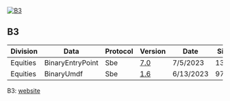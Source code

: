 [![B3](https://github.com/Open-Markets-Initiative/Directory/blob/main/Images/B3.png)](https://www.b3.com.br/en_us)


## B3

| Division | Data | Protocol | Version | Date | Size | Testing | Specification |
| --- | --- | --- | --- | --- | --- | --- | --- |
| Equities | BinaryEntryPoint | Sbe | [7.0][B3.Equities.BinaryEntryPoint.Sbe.v7.0.Structs] | 7/5/2023 | 1372 | Beta | [pdf][B3.Equities.BinaryEntryPoint.Sbe.v7.0.Pdf] - [xml][B3.Equities.BinaryEntryPoint.Sbe.v7.0.Xml] |
| Equities | BinaryUmdf | Sbe | [1.6][B3.Equities.BinaryUmdf.Sbe.v1.6.Structs] | 6/13/2023 | 975 | Verified | [pdf][B3.Equities.BinaryUmdf.Sbe.v1.6.Pdf] - [xml][B3.Equities.BinaryUmdf.Sbe.v1.6.Xml] |


B3: [website](https://www.b3.com.br/en_us "Go to B3")


[B3.Equities.BinaryUmdf.Sbe.v1.6.Structs]: https://github.com/Open-Markets-Initiative/c-structs/blob/main/b3/B3.Equities.BinaryUmdf.Sbe.v1.6.h "B3 Equities BinaryUmdf Sbe v1.6 C# Parsers Source File"
[B3.Equities.BinaryUmdf.Sbe.v1.6.Pdf]: https://github.com/Open-Markets-Initiative/Directory/blob/main/Specifications/B3/B3.Equities.BinaryUmdf.Sbe.v1.6.pdf "B3 1.6 Pdf"
[B3.Equities.BinaryUmdf.Sbe.v1.6.Xml]: https://github.com/Open-Markets-Initiative/Directory/blob/main/Specifications/B3/B3.Equities.BinaryUmdf.Sbe.v1.6.xml "B3 1.6 Xml"
[B3.Equities.BinaryEntryPoint.Sbe.v7.0.Structs]: https://github.com/Open-Markets-Initiative/c-structs/blob/main/b3/B3.Equities.BinaryEntryPoint.Sbe.v7.0.h "B3 Equities BinaryEntryPoint Sbe v7.0 C# Parsers Source File"
[B3.Equities.BinaryEntryPoint.Sbe.v7.0.Pdf]: https://github.com/Open-Markets-Initiative/Directory/blob/main/Specifications/B3/B3.Equities.BinaryEntryPoint.Sbe.v7.0.pdf "B3 7.0 Pdf"
[B3.Equities.BinaryEntryPoint.Sbe.v7.0.Xml]: https://github.com/Open-Markets-Initiative/Directory/blob/main/Specifications/B3/B3.Equities.BinaryEntryPoint.Sbe.v7.0.xml "B3 7.0 Xml"
